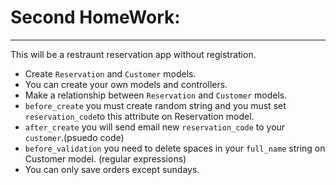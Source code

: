 # Second HomeWork:

---------

This will be a restraunt reservation app without registration.
* Create `Reservation` and `Customer` models.
*  You can create your own models and controllers.
*  Make a relationship between `Reservation` and `Customer` models.
*  `before_create` you must create random string and you must set `reservation_code`to this attribute on Reservation model.
*  `after_create` you will send email new `reservation_code` to your `customer`.(psuedo code)
*  `before_validation` you need to delete spaces in your `full_name` string on Customer model. (regular expressions)
*   You can only save orders except sundays.
